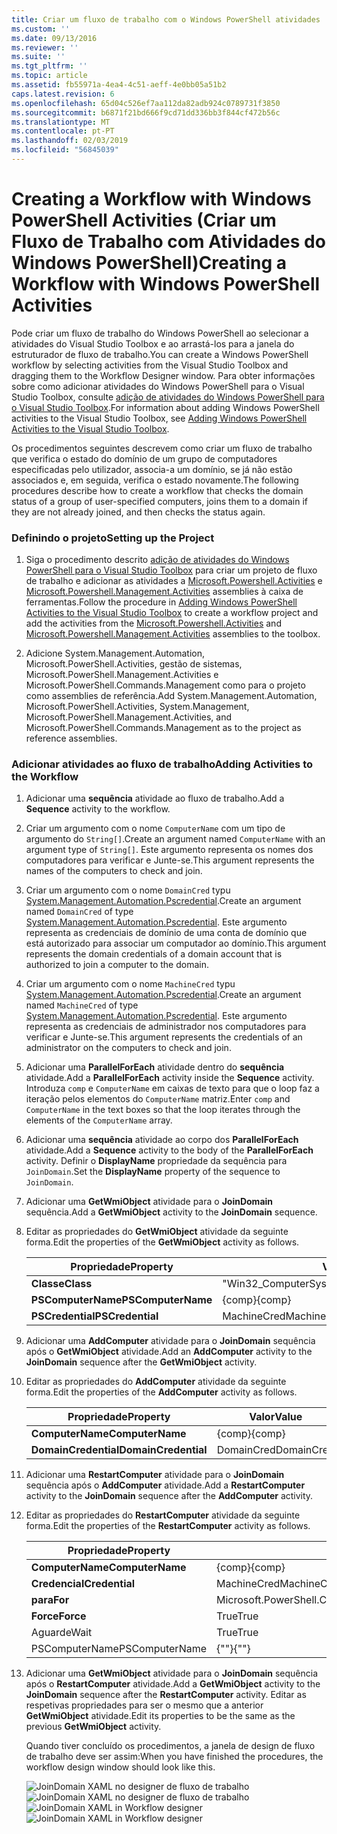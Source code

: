 ```yaml
---
title: Criar um fluxo de trabalho com o Windows PowerShell atividades | Documentos da Microsoft
ms.custom: ''
ms.date: 09/13/2016
ms.reviewer: ''
ms.suite: ''
ms.tgt_pltfrm: ''
ms.topic: article
ms.assetid: fb55971a-4ea4-4c51-aeff-4e0bb05a51b2
caps.latest.revision: 6
ms.openlocfilehash: 65d04c526ef7aa112da82adb924c0789731f3850
ms.sourcegitcommit: b6871f21bd666f9cd71dd336bb3f844cf472b56c
ms.translationtype: MT
ms.contentlocale: pt-PT
ms.lasthandoff: 02/03/2019
ms.locfileid: "56845039"
---
```

# <a name="creating-a-workflow-with-windows-powershell-activities"></a><span data-ttu-id="4cb73-102">Creating a Workflow with Windows PowerShell Activities (Criar um Fluxo de Trabalho com Atividades do Windows PowerShell)</span><span class="sxs-lookup"><span data-stu-id="4cb73-102">Creating a Workflow with Windows PowerShell Activities</span></span>

<span data-ttu-id="4cb73-103">Pode criar um fluxo de trabalho do Windows PowerShell ao selecionar a atividades do Visual Studio Toolbox e ao arrastá-los para a janela do estruturador de fluxo de trabalho.</span><span class="sxs-lookup"><span data-stu-id="4cb73-103">You can create a Windows PowerShell workflow by selecting activities from the Visual Studio Toolbox and dragging them to the Workflow Designer window.</span></span> <span data-ttu-id="4cb73-104">Para obter informações sobre como adicionar atividades do Windows PowerShell para o Visual Studio Toolbox, consulte [adição de atividades do Windows PowerShell para o Visual Studio Toolbox](./adding-windows-powershell-activities-to-the-visual-studio-toolbox.md).</span><span class="sxs-lookup"><span data-stu-id="4cb73-104">For information about adding Windows PowerShell activities to the Visual Studio Toolbox, see [Adding Windows PowerShell Activities to the Visual Studio Toolbox](./adding-windows-powershell-activities-to-the-visual-studio-toolbox.md).</span></span>

<span data-ttu-id="4cb73-105">Os procedimentos seguintes descrevem como criar um fluxo de trabalho que verifica o estado do domínio de um grupo de computadores especificadas pelo utilizador, associa-a um domínio, se já não estão associados e, em seguida, verifica o estado novamente.</span><span class="sxs-lookup"><span data-stu-id="4cb73-105">The following procedures describe how to create a workflow that checks the domain status of a group of user-specified computers, joins them to a domain if they are not already joined, and then checks the status again.</span></span>

### <a name="setting-up-the-project"></a><span data-ttu-id="4cb73-106">Definindo o projeto</span><span class="sxs-lookup"><span data-stu-id="4cb73-106">Setting up the Project</span></span>

1. <span data-ttu-id="4cb73-107">Siga o procedimento descrito [adição de atividades do Windows PowerShell para o Visual Studio Toolbox](./adding-windows-powershell-activities-to-the-visual-studio-toolbox.md) para criar um projeto de fluxo de trabalho e adicionar as atividades a [Microsoft.Powershell.Activities](/dotnet/api/Microsoft.PowerShell.Activities) e [ Microsoft.Powershell.Management.Activities](/dotnet/api/Microsoft.PowerShell.Management.Activities) assemblies à caixa de ferramentas.</span><span class="sxs-lookup"><span data-stu-id="4cb73-107">Follow the procedure in [Adding Windows PowerShell Activities to the Visual Studio Toolbox](./adding-windows-powershell-activities-to-the-visual-studio-toolbox.md) to create a workflow project and add the activities from the [Microsoft.Powershell.Activities](/dotnet/api/Microsoft.PowerShell.Activities) and [Microsoft.Powershell.Management.Activities](/dotnet/api/Microsoft.PowerShell.Management.Activities) assemblies to the toolbox.</span></span>

2. <span data-ttu-id="4cb73-108">Adicione System.Management.Automation, Microsoft.PowerShell.Activities, gestão de sistemas, Microsoft.PowerShell.Management.Activities e Microsoft.PowerShell.Commands.Management como para o projeto como assemblies de referência.</span><span class="sxs-lookup"><span data-stu-id="4cb73-108">Add System.Management.Automation, Microsoft.PowerShell.Activities, System.Management, Microsoft.PowerShell.Management.Activities, and Microsoft.PowerShell.Commands.Management as to the project as reference assemblies.</span></span>

### <a name="adding-activities-to-the-workflow"></a><span data-ttu-id="4cb73-109">Adicionar atividades ao fluxo de trabalho</span><span class="sxs-lookup"><span data-stu-id="4cb73-109">Adding Activities to the Workflow</span></span>

1. <span data-ttu-id="4cb73-110">Adicionar uma **sequência** atividade ao fluxo de trabalho.</span><span class="sxs-lookup"><span data-stu-id="4cb73-110">Add a **Sequence** activity to the workflow.</span></span>

2. <span data-ttu-id="4cb73-111">Criar um argumento com o nome `ComputerName` com um tipo de argumento do `String[]`.</span><span class="sxs-lookup"><span data-stu-id="4cb73-111">Create an argument named `ComputerName` with an argument type of `String[]`.</span></span> <span data-ttu-id="4cb73-112">Este argumento representa os nomes dos computadores para verificar e Junte-se.</span><span class="sxs-lookup"><span data-stu-id="4cb73-112">This argument represents the names of the computers to check and join.</span></span>

3. <span data-ttu-id="4cb73-113">Criar um argumento com o nome `DomainCred` typu [System.Management.Automation.Pscredential](/dotnet/api/System.Management.Automation.PSCredential).</span><span class="sxs-lookup"><span data-stu-id="4cb73-113">Create an argument named `DomainCred` of type [System.Management.Automation.Pscredential](/dotnet/api/System.Management.Automation.PSCredential).</span></span> <span data-ttu-id="4cb73-114">Este argumento representa as credenciais de domínio de uma conta de domínio que está autorizado para associar um computador ao domínio.</span><span class="sxs-lookup"><span data-stu-id="4cb73-114">This argument represents the domain credentials of a domain account that is authorized to join a computer to the domain.</span></span>

4. <span data-ttu-id="4cb73-115">Criar um argumento com o nome `MachineCred` typu [System.Management.Automation.Pscredential](/dotnet/api/System.Management.Automation.PSCredential).</span><span class="sxs-lookup"><span data-stu-id="4cb73-115">Create an argument named `MachineCred` of type [System.Management.Automation.Pscredential](/dotnet/api/System.Management.Automation.PSCredential).</span></span> <span data-ttu-id="4cb73-116">Este argumento representa as credenciais de administrador nos computadores para verificar e Junte-se.</span><span class="sxs-lookup"><span data-stu-id="4cb73-116">This argument represents the credentials of an administrator on the computers to check and join.</span></span>

5. <span data-ttu-id="4cb73-117">Adicionar uma **ParallelForEach** atividade dentro do **sequência** atividade.</span><span class="sxs-lookup"><span data-stu-id="4cb73-117">Add a **ParallelForEach** activity inside the **Sequence** activity.</span></span> <span data-ttu-id="4cb73-118">Introduza `comp` e `ComputerName` em caixas de texto para que o loop faz a iteração pelos elementos do `ComputerName` matriz.</span><span class="sxs-lookup"><span data-stu-id="4cb73-118">Enter `comp` and `ComputerName` in the text boxes so that the loop iterates through the elements of the `ComputerName` array.</span></span>

6. <span data-ttu-id="4cb73-119">Adicionar uma **sequência** atividade ao corpo dos **ParallelForEach** atividade.</span><span class="sxs-lookup"><span data-stu-id="4cb73-119">Add a **Sequence** activity to the body of the **ParallelForEach** activity.</span></span> <span data-ttu-id="4cb73-120">Definir o **DisplayName** propriedade da sequência para `JoinDomain`.</span><span class="sxs-lookup"><span data-stu-id="4cb73-120">Set the **DisplayName** property of the sequence to `JoinDomain`.</span></span>

7. <span data-ttu-id="4cb73-121">Adicionar uma **GetWmiObject** atividade para o **JoinDomain** sequência.</span><span class="sxs-lookup"><span data-stu-id="4cb73-121">Add a **GetWmiObject** activity to the **JoinDomain** sequence.</span></span>

8. <span data-ttu-id="4cb73-122">Editar as propriedades do **GetWmiObject** atividade da seguinte forma.</span><span class="sxs-lookup"><span data-stu-id="4cb73-122">Edit the properties of the **GetWmiObject** activity as follows.</span></span>

   |<span data-ttu-id="4cb73-123">Propriedade</span><span class="sxs-lookup"><span data-stu-id="4cb73-123">Property</span></span>|<span data-ttu-id="4cb73-124">Valor</span><span class="sxs-lookup"><span data-stu-id="4cb73-124">Value</span></span>|
   |--------------|-----------|
   |<span data-ttu-id="4cb73-125">**Classe**</span><span class="sxs-lookup"><span data-stu-id="4cb73-125">**Class**</span></span>|<span data-ttu-id="4cb73-126">"Win32_ComputerSystem"</span><span class="sxs-lookup"><span data-stu-id="4cb73-126">"Win32_ComputerSystem"</span></span>|
   |<span data-ttu-id="4cb73-127">**PSComputerName**</span><span class="sxs-lookup"><span data-stu-id="4cb73-127">**PSComputerName**</span></span>|<span data-ttu-id="4cb73-128">{comp}</span><span class="sxs-lookup"><span data-stu-id="4cb73-128">{comp}</span></span>|
   |<span data-ttu-id="4cb73-129">**PSCredential**</span><span class="sxs-lookup"><span data-stu-id="4cb73-129">**PSCredential**</span></span>|<span data-ttu-id="4cb73-130">MachineCred</span><span class="sxs-lookup"><span data-stu-id="4cb73-130">MachineCred</span></span>|

9. <span data-ttu-id="4cb73-131">Adicionar uma **AddComputer** atividade para o **JoinDomain** sequência após o **GetWmiObject** atividade.</span><span class="sxs-lookup"><span data-stu-id="4cb73-131">Add an **AddComputer** activity to the **JoinDomain** sequence after the **GetWmiObject** activity.</span></span>

10. <span data-ttu-id="4cb73-132">Editar as propriedades do **AddComputer** atividade da seguinte forma.</span><span class="sxs-lookup"><span data-stu-id="4cb73-132">Edit the properties of the **AddComputer** activity as follows.</span></span>

    |<span data-ttu-id="4cb73-133">Propriedade</span><span class="sxs-lookup"><span data-stu-id="4cb73-133">Property</span></span>|<span data-ttu-id="4cb73-134">Valor</span><span class="sxs-lookup"><span data-stu-id="4cb73-134">Value</span></span>|
    |--------------|-----------|
    |<span data-ttu-id="4cb73-135">**ComputerName**</span><span class="sxs-lookup"><span data-stu-id="4cb73-135">**ComputerName**</span></span>|<span data-ttu-id="4cb73-136">{comp}</span><span class="sxs-lookup"><span data-stu-id="4cb73-136">{comp}</span></span>|
    |<span data-ttu-id="4cb73-137">**DomainCredential**</span><span class="sxs-lookup"><span data-stu-id="4cb73-137">**DomainCredential**</span></span>|<span data-ttu-id="4cb73-138">DomainCred</span><span class="sxs-lookup"><span data-stu-id="4cb73-138">DomainCred</span></span>|

11. <span data-ttu-id="4cb73-139">Adicionar uma **RestartComputer** atividade para o **JoinDomain** sequência após o **AddComputer** atividade.</span><span class="sxs-lookup"><span data-stu-id="4cb73-139">Add a **RestartComputer** activity to the **JoinDomain** sequence after the **AddComputer** activity.</span></span>

12. <span data-ttu-id="4cb73-140">Editar as propriedades do **RestartComputer** atividade da seguinte forma.</span><span class="sxs-lookup"><span data-stu-id="4cb73-140">Edit the properties of the **RestartComputer** activity as follows.</span></span>

    |<span data-ttu-id="4cb73-141">Propriedade</span><span class="sxs-lookup"><span data-stu-id="4cb73-141">Property</span></span>|<span data-ttu-id="4cb73-142">Valor</span><span class="sxs-lookup"><span data-stu-id="4cb73-142">Value</span></span>|
    |--------------|-----------|
    |<span data-ttu-id="4cb73-143">**ComputerName**</span><span class="sxs-lookup"><span data-stu-id="4cb73-143">**ComputerName**</span></span>|<span data-ttu-id="4cb73-144">{comp}</span><span class="sxs-lookup"><span data-stu-id="4cb73-144">{comp}</span></span>|
    |<span data-ttu-id="4cb73-145">**Credencial**</span><span class="sxs-lookup"><span data-stu-id="4cb73-145">**Credential**</span></span>|<span data-ttu-id="4cb73-146">MachineCred</span><span class="sxs-lookup"><span data-stu-id="4cb73-146">MachineCred</span></span>|
    |<span data-ttu-id="4cb73-147">**para**</span><span class="sxs-lookup"><span data-stu-id="4cb73-147">**For**</span></span>|<span data-ttu-id="4cb73-148">Microsoft.PowerShell.Commands.WaitForServiceTypes.PowerShell</span><span class="sxs-lookup"><span data-stu-id="4cb73-148">Microsoft.PowerShell.Commands.WaitForServiceTypes.PowerShell</span></span>|
    |<span data-ttu-id="4cb73-149">**Force**</span><span class="sxs-lookup"><span data-stu-id="4cb73-149">**Force**</span></span>|<span data-ttu-id="4cb73-150">True</span><span class="sxs-lookup"><span data-stu-id="4cb73-150">True</span></span>|
    |<span data-ttu-id="4cb73-151">Aguarde</span><span class="sxs-lookup"><span data-stu-id="4cb73-151">Wait</span></span>|<span data-ttu-id="4cb73-152">True</span><span class="sxs-lookup"><span data-stu-id="4cb73-152">True</span></span>|
    |<span data-ttu-id="4cb73-153">PSComputerName</span><span class="sxs-lookup"><span data-stu-id="4cb73-153">PSComputerName</span></span>|<span data-ttu-id="4cb73-154">{""}</span><span class="sxs-lookup"><span data-stu-id="4cb73-154">{""}</span></span>|

13. <span data-ttu-id="4cb73-155">Adicionar uma **GetWmiObject** atividade para o **JoinDomain** sequência após o **RestartComputer** atividade.</span><span class="sxs-lookup"><span data-stu-id="4cb73-155">Add a **GetWmiObject** activity to the **JoinDomain** sequence after the **RestartComputer** activity.</span></span> <span data-ttu-id="4cb73-156">Editar as respetivas propriedades para ser o mesmo que a anterior **GetWmiObject** atividade.</span><span class="sxs-lookup"><span data-stu-id="4cb73-156">Edit its properties to be the same as the previous **GetWmiObject** activity.</span></span>

    <span data-ttu-id="4cb73-157">Quando tiver concluído os procedimentos, a janela de design de fluxo de trabalho deve ser assim:</span><span class="sxs-lookup"><span data-stu-id="4cb73-157">When you have finished the procedures, the workflow design window should look like this.</span></span>

    <span data-ttu-id="4cb73-158">![JoinDomain XAML no designer de fluxo de trabalho](../media/joindomainworkflow.png)
    ![JoinDomain XAML no designer de fluxo de trabalho](../media/joindomainworkflow.png "JoinDomainWorkflow")</span><span class="sxs-lookup"><span data-stu-id="4cb73-158">![JoinDomain XAML in Workflow designer](../media/joindomainworkflow.png)
![JoinDomain XAML in Workflow designer](../media/joindomainworkflow.png "JoinDomainWorkflow")</span></span>